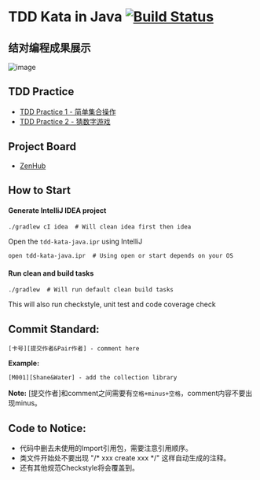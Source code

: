 # TDD Kata in Java [![Build Status](https://travis-ci.org/WowCoach/tdd-kata-java.svg?branch=master)](https://travis-ci.org/WowCoach/tdd-kata-java)

## 结对编程成果展示

![image](http://ww1.sinaimg.cn/large/006rMFVegy1fg8cc4f9c9j30mm17f78s.jpg)


## TDD Practice
- [TDD Practice 1 - 简单集合操作](docs/TDD1.md)
- [TDD Practice 2 - 猜数字游戏](docs/TDD2.md)

## Project Board
- [ZenHub](http://ww1.sinaimg.cn/large006rMFVegy1fg85cg256pj30ym17igr1.jpg)

## How to Start
#### Generate IntelliJ IDEA project
```
./gradlew cI idea  # Will clean idea first then idea
```

Open the `tdd-kata-java.ipr` using IntelliJ
```
open tdd-kata-java.ipr  # Using open or start depends on your OS
```

#### Run clean and build tasks
```
./gradlew  # Will run default clean build tasks
```

This will also run checkstyle, unit test and code coverage check

## Commit Standard:
```
[卡号][提交作者&Pair作者] - comment here
```

**Example:**
```
[M001][Shane&Water] - add the collection library
```

**Note:** [提交作者]和comment之间需要有`空格+minus+空格`，comment内容不要出现minus。

## Code to Notice:
- 代码中删去未使用的Import引用包，需要注意引用顺序。
- 类文件开始处不要出现 "/* xxx create xxx */" 这样自动生成的注释。
- 还有其他规范Checkstyle将会覆盖到。
